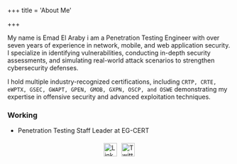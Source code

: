 +++
title = 'About Me'

+++

My name is Emad El Araby i am a Penetration Testing Engineer with over seven years of experience in network, mobile, and web application security. I specialize in identifying vulnerabilities, conducting in-depth security assessments, and simulating real-world attack scenarios to strengthen cybersecurity defenses.

I hold multiple industry-recognized certifications, including `CRTP, CRTE, eWPTX, GSEC, GWAPT, GPEN, GMOB, GXPN, OSCP, and OSWE` demonstrating my expertise in offensive security and advanced exploitation techniques.

### Working
- Penetration Testing Staff Leader at EG-CERT


<div style="display: flex; justify-content: center; align-items: center; gap: 10px; margin-top: 20px;">
  <a href="https://www.linkedin.com/in/emadmohamed1/" target="_blank">
    <img src="/images/in.png" alt="LinkedIn" style="width:30px; height:30px;">
  </a>
  <a href="https://x.com/0xl33ch" target="_blank">
    <img src="/images/logo-black.png" alt="Twitter" style="width:30px; height:30px;">
  </a>
</div>
